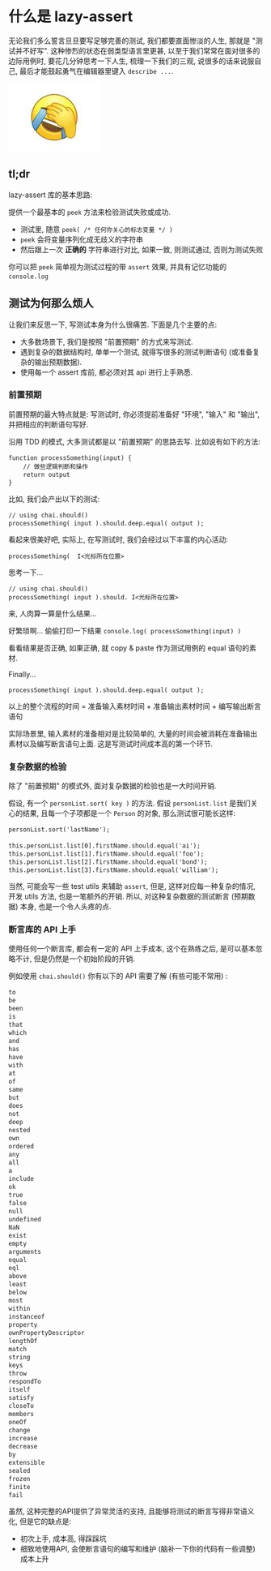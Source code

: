 # 什么是 lazy-assert

无论我们多么誓言旦旦要写足够完善的测试, 我们都要直面惨淡的人生, 那就是 "测试并不好写". 这种惨烈的状态在弱类型语言里更甚, 以至于我们常常在面对很多的边际用例时, 要花几分钟思考一下人生, 梳理一下我们的三观, 说很多的话来说服自己, 最后才能鼓起勇气在编辑器里键入 `describe ...`.

![face palm](./asset/img/face-palm.jpeg)

## tl;dr

lazy-assert 库的基本思路:

提供一个最基本的 `peek` 方法来检验测试失败或成功.

- 测试里, 随意 `peek( /* 任何你关心的标志变量 */ )`
- `peek` 会将变量序列化成无歧义的字符串
- 然后跟上一次 **正确的** 字符串进行对比, 如果一致, 则测试通过, 否则为测试失败

你可以把 `peek` 简单视为测试过程的带 `assert` 效果, 并具有记忆功能的 `console.log`

## 测试为何那么烦人

让我们来反思一下, 写测试本身为什么很痛苦. 下面是几个主要的点:

- 大多数场景下, 我们是按照 "前置预期" 的方式来写测试.
- 遇到复杂的数据结构时, 单单一个测试, 就得写很多的测试判断语句 (或准备复杂的输出预期数据).
- 使用每一个 assert 库前, 都必须对其 api 进行上手熟悉.

### 前置预期

前置预期的最大特点就是: 写测试时, 你必须提前准备好 "环境", "输入" 和 "输出", 并把相应的判断语句写好.

沿用 TDD 的模式, 大多测试都是以 "前置预期" 的思路去写. 比如说有如下的方法:

```
function processSomething(input) { 
    // 做些逻辑判断和操作
    return output
}
``` 

比如, 我们会产出以下的测试:

```
// using chai.should()
processSomething( input ).should.deep.equal( output );
```

看起来很美好吧, 实际上, 在写测试时, 我们会经过以下丰富的内心活动:

```
processSomething(  I<光标所在位置>
```

思考一下... 

```
// using chai.should()
processSomething( input ).should. I<光标所在位置>
```

来, 人肉算一算是什么结果... 

好繁琐啊... 偷偷打印一下结果 `console.log( processSomething(input) )`

看看结果是否正确, 如果正确, 就 copy & paste 作为测试用例的 equal 语句的素材.

Finally...

```
processSomething( input ).should.deep.equal( output );
```

以上的整个流程的时间 = 准备输入素材时间 + 准备输出素材时间 + 编写输出断言语句
 
实际场景里, 输入素材的准备相对是比较简单的, 大量的时间会被消耗在准备输出素材以及编写断言语句上面. 这是写测试时间成本高的第一个环节.

### 复杂数据的检验

除了 "前置预期" 的模式外, 面对复杂数据的检验也是一大时间开销.

假设, 有一个 `personList.sort( key )` 的方法. 假设 `personList.list` 是我们关心的结果, 且每一个子项都是一个 `Person` 的对象, 
那么测试很可能长这样: 

```
personList.sort('lastName');

this.personList.list[0].firstName.should.equal('ai');
this.personList.list[1].firstName.should.equal('foo');
this.personList.list[2].firstName.should.equal('bond');
this.personList.list[3].firstName.should.equal('william');
```

当然, 可能会写一些 test utils 来辅助 `assert`, 但是, 这样对应每一种复杂的情况, 开发 utils 方法, 也是一笔额外的开销.
所以, 对这种复杂数据的测试断言 (预期数据) 本身, 也是一个令人头疼的点.

### 断言库的 API 上手

使用任何一个断言库, 都会有一定的 API 上手成本, 这个在熟练之后, 是可以基本忽略不计, 但是仍然是一个初始阶段的开销. 

例如使用 `chai.should()` 你有以下的 API 需要了解 (有些可能不常用) :

```
to
be
been
is
that
which
and
has
have
with
at
of
same
but
does
not
deep
nested
own
ordered
any
all
a
include
ok
true
false
null
undefined
NaN
exist
empty
arguments
equal
eql
above
least
below
most
within
instanceof
property
ownPropertyDescriptor
lengthOf
match
string
keys
throw
respondTo
itself
satisfy
closeTo
members
oneOf
change
increase
decrease
by
extensible
sealed
frozen
finite
fail
```

虽然, 这种完整的API提供了异常灵活的支持, 且能够将测试的断言写得非常语义化, 但是它的缺点是:

- 初次上手, 成本高, 得踩踩坑
- 细致地使用API, 会使断言语句的编写和维护 (脑补一下你的代码有一些调整) 成本上升

